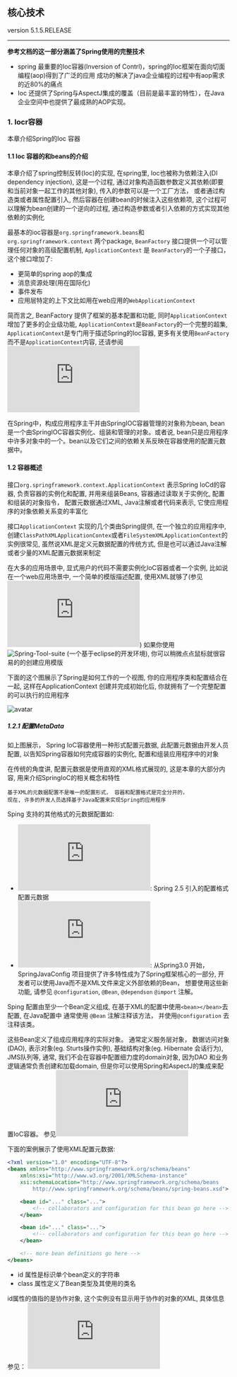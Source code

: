 ## 核心技术
version 5.1.5.RELEASE

---

**参考文档的这一部分涵盖了Spring使用的完整技术**

- spring 最重要的Ioc容器(Inversion of Contrl)，spring的Ioc框架在面向切面编程(aop)得到了广泛的应用
成功的解决了java企业编程的过程中有aop需求的近80%的痛点
- Ioc 还提供了Spring与AspectJ集成的覆盖（目前是最丰富的特性），在Java企业空间中也提供了最成熟的AOP实现。

### 1. Iocr容器

本章介绍Spring的Ioc 容器

#### 1.1 Ioc 容器的和beans的介绍

本章介绍了spring控制反转(Ioc)的实现, 在spring里, Ioc也被称为依赖注入(DI dependency injection), 这是一个过程, 通过对象构造函数参数定义其依赖(即要和当前对象一起工作的其他对象), 传入的参数可以是一个工厂方法， 或者通过构造类或者属性配置引入, 然后容器在创建bean的时候注入这些依赖项, 这个过程可以理解为bean创建的一个逆向的过程, 通过构造参数或者引入依赖的方式实现其他依赖的实例化  


最基本的ioc容器是```org.springframework.beans```和```org.springframework.context``` 两个package, ```BeanFactory``` 接口提供一个可以管理任何对象的高级配置机制, ```ApplicationContext``` 是 ```BeanFactory```的一个子接口， 这个接口增加了:  

- 更简单的spring aop的集成
- 消息资源处理(用在国际化)
- 事件发布
- 应用层特定的上下文比如用在web应用的```WebApplicationContext```

简而言之, BeanFactory 提供了框架的基本配置和功能, 同时```ApplicationContext```增加了更多的企业级功能, ```ApplicationContext```是```BeanFactory```的一个完整的超集, ```ApplicationContext```是专门用于描述Spring的Ioc容器, 更多有关使用```BeanFactory```而不是```ApplicationContext```内容, 还请参阅![BeanFactory](https://docs.spring.io/spring/docs/5.1.5.RELEASE/spring-framework-reference/core.html#beans-beanfactory)  

在Spring中，构成应用程序主干并由SpringIOC容器管理的对象称为bean, bean是一个由SpringIOC容器实例化、组装和管理的对象。或者说, bean只是应用程序中许多对象中的一个。bean以及它们之间的依赖关系反映在容器使用的配置元数据中。

#### 1.2 容器概述

接口```org.springframework.context.ApplicationContext``` 表示Spring IoCd的容器, 负责容器的实例化和配置, 并用来组装Beans, 容器通过读取关于实例化, 配置和组装的对象指令， 配置元数据通过XML, Java注解或者代码来表示, 它使应用程序的对象依赖关系变的丰富化  

接口```ApplicationContext``` 实现的几个类由Spring提供, 在一个独立的应用程序中, 创建```ClassPathXMLApplicationContex```或者```FileSystemXMLApplicationContext```的实例很常见, 虽然说XML是定义元数据配置的传统方式, 但是也可以通过Java注解或者少量的XML配置元数据来制定  

在大多的应用场景中, 显式用户的代码不需要实例化IoC容器或者一个实例, 比如说在一个web应用场景中, 一个简单的模版描述配置, 使用XML就够了(参见 ![ApplicationContext 的实例化](https://docs.spring.io/spring/docs/5.1.5.RELEASE/spring-framework-reference/core.html#context-create)) 如果你使用![Spring-Tool-suite](https://spring.io/tools) (一个基于eclipse的开发环境), 你可以稍微点点鼠标就很容易的的创建应用模版  

下面的这个图展示了Spring是如何工作的一个视图, 你的应用程序类和配置结合在一起, 这样在ApplicationContext 创建并完成初始化后, 你就拥有了一个完整配置的可以执行的应用程序

![avatar](../../pic/container-magic.png)


##### 1.2.1 配置MetaData

如上图展示， Spring IoC容器使用一种形式配置元数据, 此配置元数据由开发人员配置, 以告知Spring容器如何完成容器的实例化, 配置和组装应用程序中的对象

在传统的角度讲, 配置元数据是使用直观的XML格式展现的, 这是本章的大部分内容, 用来介绍SpringIoC的相关概念和特性

```
基于XML的元数据配置不是唯一的配置形式， 容器和配置格式是完全分开的，
现在, 许多的开发人员选择基于Java配置来实现Spring的应用程序
```

Sping 支持的其他格式的元数据配置如:  

- ![基于注解的元数据配置](https://docs.spring.io/spring/docs/5.1.5.RELEASE/spring-framework-reference/core.html#beans-annotation-config): Spring 2.5 引入的配置格式 配置元数据
- ![基于Java配置](https://docs.spring.io/spring/docs/5.1.5.RELEASE/spring-framework-reference/core.html#beans-java): 从Spring3.0 开始，SpringJavaConfig 项目提供了许多特性成为了Spring框架核心的一部分, 开发者可以使用Java而不是XML文件来定义外部依赖的Bean， 想要使用这些新功能, 请参见 ```@configuration```, ```@Bean```, ```@dependson``` ```@import``` 注解。  

Sping 配置由至少一个Bean定义组成, 在基于XML的配置中使用```<bean></bean>```去配置, 在Java配置中 通常使用 ```@Bean``` 注解注释该方法， 并使用```@configuration``` 去注释该类。  

这些Bean定义了组成应用程序的实际对象。 通常定义服务层对象， 数据访问对象(DAO), 表示对象(eg. Sturts操作实例), 基础结构对象(eg. Hibernate 会话行为), JMS队列等, 通常, 我们不会在容器中配置细力度的domain对象, 因为DAO 和业务逻辑通常负责创建和加载domain, 但是你可以使用Spring和AspectJ的集成来配置IoC容器。 参见![使用AspectJ配置Spring domain](https://docs.spring.io/spring/docs/5.1.5.RELEASE/spring-framework-reference/core.html#aop-atconfigurable)  

下面的案例展示了使用XML配置元数据:

```xml
<?xml version="1.0" encoding="UTF-8"?>
<beans xmlns="http://www.springframework.org/schema/beans"
    xmlns:xsi="http://www.w3.org/2001/XMLSchema-instance"
    xsi:schemaLocation="http://www.springframework.org/schema/beans
        http://www.springframework.org/schema/beans/spring-beans.xsd">

    <bean id="..." class="...">   
        <!-- collaborators and configuration for this bean go here -->
    </bean>

    <bean id="..." class="...">
        <!-- collaborators and configuration for this bean go here -->
    </bean>

    <!-- more bean definitions go here -->
</beans>
```
- id 属性是标识单个bean定义的字符串
- class 属性定义了Bean类型及其使用的类名

id属性的值指的是协作对象, 这个实例没有显示用于协作的对象的XML, 具体信息参见： ![dependicies](https://docs.spring.io/spring/docs/5.1.5.RELEASE/spring-framework-reference/core.html#beans-dependencies)
